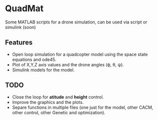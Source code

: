 # QuadMat

Some MATLAB scripts for a drone simulation, can be used via script or simulink (soon)

## Features

* Open loop simulation for a quadcopter model using the space state equations and ode45.
* Plot of X,Y,Z axis values and the drone angles (ϕ, θ, ψ).
* Simulink models for the model.

## TODO

* Close the loop for **atitude** and **height** control.
* Improve the graphics and the plots.
* Separe functions in multiple files (one just for the model, other CACM, other control, other Genetic and optimization).